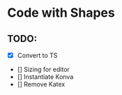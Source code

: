 # Code with Shapes

## TODO:

- [x] Convert to TS
- [] Sizing for editor
- [] Instantiate Konva
- [] Remove Katex
